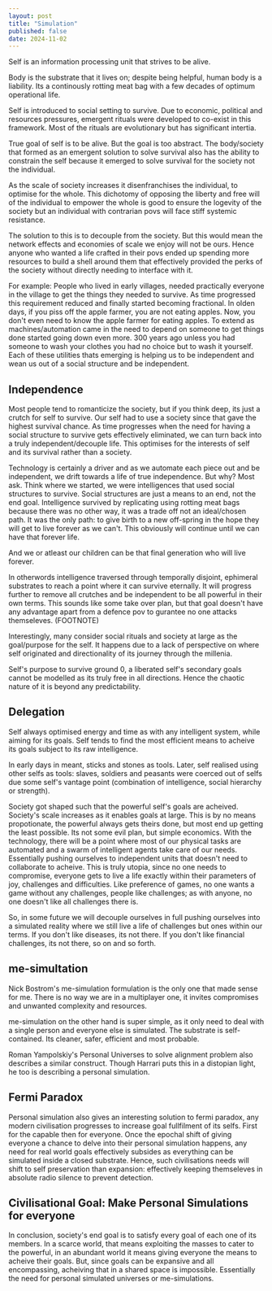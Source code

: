```yaml
---
layout: post
title: "Simulation"
published: false
date: 2024-11-02
---
```


Self is an information processing unit that strives to be alive.

Body is the substrate that it lives on; despite being helpful, human body is a
liability. Its a continously rotting meat bag with a few decades of optimum
operational life.

Self is introduced to social setting to survive. Due to economic, political and
resources pressures, emergent rituals were developed to co-exist in this
framework. Most of the rituals are evolutionary but has significant intertia.

True goal of self is to be alive. But the goal is too abstract. The body/society
that formed as an emergent solution to solve survival also has the ability to
constrain the self because it emerged to solve survival for the society not the
individual.

As the scale of society increases it disenfranchises the individual, to optimise
for the whole. This dichotomy of opposing the liberty and free will of the
individual to empower the whole is good to ensure the logevity of the society
but an individual with contrarian povs will face stiff systemic resistance.

The solution to this is to decouple from the society. But this would mean the
network effects and economies of scale we enjoy will not be ours. Hence anyone
who wanted a life crafted in their povs ended up spending more resources to
build a shell around them that effectively provided the perks of the society
without directly needing to interface with it.

For example: People who lived in early villages, needed practically everyone in
the village to get the things they needed to survive. As time progressed this
requirement reduced and finally started becoming fractional. In olden days, if
you piss off the apple farmer, you are not eating apples. Now, you don't even
need to know the apple farmer for eating apples. To extend as
machines/automation came in the need to depend on someone to get things done
started going down even more. 300 years ago unless you had someone to wash your
clothes you had no choice but to wash it yourself. Each of these utilities thats
emerging is helping us to be independent and wean us out of a social structure
and be independent.

## Independence

Most people tend to romanticize the society, but if you think deep, its just a
crutch for self to survive. Our self had to use a society since that gave the
highest survival chance. As time progresses when the need for having a social
structure to survive gets effectively eliminated, we can turn back into a truly
independent/decouple life. This optimises for the interests of self and its
survival rather than a society.

Technology is certainly a driver and as we automate each piece out and be
independent, we drift towards a life of true independence. But why? Most ask.
Think where we started, we were intelligences that used social structures to
survive. Social structures are just a means to an end, not the end goal.
Intelligence survived by replicating using rotting meat bags because there was
no other way, it was a trade off not an ideal/chosen path. It was the only path:
to give birth to a new off-spring in the hope they will get to live forever as
we can't. This obviously will continue until we can have that forever life.

And we or atleast our children can be that final generation who will live
forever.

In otherwords intelligence traversed through temporally disjoint, ephimeral
substrates to reach a point where it can survive eternally. It will
progress further to remove all crutches and be independent to be all powerful in
their own terms. This sounds like some take over plan, but that goal doesn't
have any advantage apart from a defence pov to gurantee no one attacks
themseleves. (FOOTNOTE)

Interestingly, many consider social rituals and society at large as the
goal/purpose for the self. It happens due to a lack of perspective on where self
originated and directionality of its journey through the millenia.

Self's purpose to survive ground 0, a liberated self's secondary goals cannot be
modelled as its truly free in all directions. Hence the chaotic nature of it is
beyond any predictability.

## Delegation

Self always optimised energy and time as with any intelligent system, while
aiming for its goals. Self tends to find the most efficient means to acheive its
goals subject to its raw intelligence.

In early days in meant, sticks and stones as tools. Later, self realised using
other selfs as tools: slaves, soldiers and peasants were coerced out of selfs
due some self's vantage point (combination of intelligence, social hierarchy or
strength).

Society got shaped such that the powerful self's goals are acheived. Society's
scale increases as it enables goals at large. This is by no means propotionate,
the powerful always gets theirs done, but most end up getting the least
possible. Its not some evil plan, but simple economics. With the technology,
there will be a point where most of our physical tasks are automated and a swarm
of intelligent agents take care of our needs. Essentially pushing ourselves to
independent units that doesn't need to collaborate to acheive. This is truly
utopia, since no one needs to compromise, everyone gets to live a life exactly
within their parameters of joy, challenges and difficulties. Like preference of
games, no one wants a game without any challenges, people like challenges; as
with anyone, no one doesn't like all challenges there is.

So, in some future we will decouple ourselves in full pushing ourselves into a
simulated reality where we still live a life of challenges but ones within our
terms. If you don't like diseases, its not there. If you don't like financial
challenges, its not there, so on and so forth.

## me-simultation

Nick Bostrom's me-simulation formulation is the only one that made sense for me.
There is no way we are in a multiplayer one, it invites compromises and unwanted
complexity and resources.

me-simulation on the other hand is super simple, as it only need to deal with a
single person and everyone else is simulated. The substrate is self-contained.
Its cleaner, safer, efficient and most probable.

Roman Yampolskiy's Personal Universes to solve alignment problem also describes
a similar construct. Though Harrari puts this in a distopian light, he too is
describing a personal simulation.

## Fermi Paradox

Personal simulation also gives an interesting solution to fermi paradox, any
modern civilisation progresses to increase goal fullfilment of its selfs. First
for the capable then for everyone. Once the epochal shift of giving everyone a
chance to delve into their personal simulation happens, any need for real world
goals effectively subsides as everything can be simulated inside a closed
substrate. Hence, such civilisations needs will shift to self preservation than
expansion: effectively keeping themseleves in absolute radio silence to prevent
detection.

## Civilisational Goal: Make Personal Simulations for everyone

In conclusion, society's end goal is to satisfy every goal of each one of its
members. In a scarce world, that means exploiting the masses to cater to the
powerful, in an abundant world it means giving everyone the means to acheive
their goals. But, since goals can be expansive and all encompassing, acheiving
that in a shared space is impossible. Essentially the need for personal
simulated universes or me-simulations.
